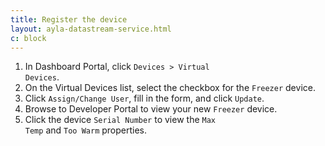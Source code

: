 ```yaml
---
title: Register the device
layout: ayla-datastream-service.html
c: block
---
```


1. In Dashboard Portal, click <code>Devices > Virtual Devices</code>.
1. On the Virtual Devices list, select the checkbox for the <code>Freezer</code> device.
1. Click <code>Assign/Change User</code>, fill in the form, and click <code>Update</code>.
1. Browse to Developer Portal to view your new <code>Freezer</code> device.
1. Click the device <code>Serial Number</code> to view the <code>Max Temp</code> and <code>Too Warm</code> properties.
